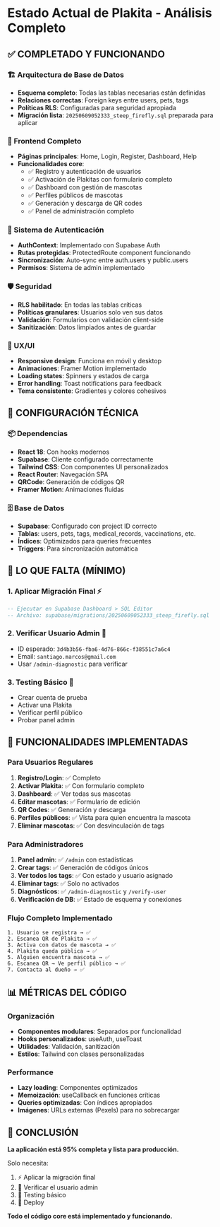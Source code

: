 # Estado Actual de Plakita - Análisis Completo

## ✅ COMPLETADO Y FUNCIONANDO

### 🏗️ Arquitectura de Base de Datos
- **Esquema completo**: Todas las tablas necesarias están definidas
- **Relaciones correctas**: Foreign keys entre users, pets, tags
- **Políticas RLS**: Configuradas para seguridad apropiada
- **Migración lista**: `20250609052333_steep_firefly.sql` preparada para aplicar

### 🎨 Frontend Completo
- **Páginas principales**: Home, Login, Register, Dashboard, Help
- **Funcionalidades core**:
  - ✅ Registro y autenticación de usuarios
  - ✅ Activación de Plakitas con formulario completo
  - ✅ Dashboard con gestión de mascotas
  - ✅ Perfiles públicos de mascotas
  - ✅ Generación y descarga de QR codes
  - ✅ Panel de administración completo

### 🔐 Sistema de Autenticación
- **AuthContext**: Implementado con Supabase Auth
- **Rutas protegidas**: ProtectedRoute component funcionando
- **Sincronización**: Auto-sync entre auth.users y public.users
- **Permisos**: Sistema de admin implementado

### 🛡️ Seguridad
- **RLS habilitado**: En todas las tablas críticas
- **Políticas granulares**: Usuarios solo ven sus datos
- **Validación**: Formularios con validación client-side
- **Sanitización**: Datos limpiados antes de guardar

### 📱 UX/UI
- **Responsive design**: Funciona en móvil y desktop
- **Animaciones**: Framer Motion implementado
- **Loading states**: Spinners y estados de carga
- **Error handling**: Toast notifications para feedback
- **Tema consistente**: Gradientes y colores cohesivos

## 🔧 CONFIGURACIÓN TÉCNICA

### 📦 Dependencias
- **React 18**: Con hooks modernos
- **Supabase**: Cliente configurado correctamente
- **Tailwind CSS**: Con componentes UI personalizados
- **React Router**: Navegación SPA
- **QRCode**: Generación de códigos QR
- **Framer Motion**: Animaciones fluidas

### 🗄️ Base de Datos
- **Supabase**: Configurado con project ID correcto
- **Tablas**: users, pets, tags, medical_records, vaccinations, etc.
- **Índices**: Optimizados para queries frecuentes
- **Triggers**: Para sincronización automática

## 🎯 LO QUE FALTA (MÍNIMO)

### 1. Aplicar Migración Final ⚡
```sql
-- Ejecutar en Supabase Dashboard > SQL Editor
-- Archivo: supabase/migrations/20250609052333_steep_firefly.sql
```

### 2. Verificar Usuario Admin 👤
- ID esperado: `3d4b3b56-fba6-4d76-866c-f38551c7a6c4`
- Email: `santiago.marcos@gmail.com`
- Usar `/admin-diagnostic` para verificar

### 3. Testing Básico 🧪
- Crear cuenta de prueba
- Activar una Plakita
- Verificar perfil público
- Probar panel admin

## 🚀 FUNCIONALIDADES IMPLEMENTADAS

### Para Usuarios Regulares
1. **Registro/Login**: ✅ Completo
2. **Activar Plakita**: ✅ Con formulario completo
3. **Dashboard**: ✅ Ver todas sus mascotas
4. **Editar mascotas**: ✅ Formulario de edición
5. **QR Codes**: ✅ Generación y descarga
6. **Perfiles públicos**: ✅ Vista para quien encuentra la mascota
7. **Eliminar mascotas**: ✅ Con desvinculación de tags

### Para Administradores
1. **Panel admin**: ✅ `/admin` con estadísticas
2. **Crear tags**: ✅ Generación de códigos únicos
3. **Ver todos los tags**: ✅ Con estado y usuario asignado
4. **Eliminar tags**: ✅ Solo no activados
5. **Diagnósticos**: ✅ `/admin-diagnostic` y `/verify-user`
6. **Verificación de DB**: ✅ Estado de esquema y conexiones

### Flujo Completo Implementado
```
1. Usuario se registra → ✅
2. Escanea QR de Plakita → ✅
3. Activa con datos de mascota → ✅
4. Plakita queda pública → ✅
5. Alguien encuentra mascota → ✅
6. Escanea QR → Ve perfil público → ✅
7. Contacta al dueño → ✅
```

## 📊 MÉTRICAS DEL CÓDIGO

### Organización
- **Componentes modulares**: Separados por funcionalidad
- **Hooks personalizados**: useAuth, useToast
- **Utilidades**: Validación, sanitización
- **Estilos**: Tailwind con clases personalizadas

### Performance
- **Lazy loading**: Componentes optimizados
- **Memoización**: useCallback en funciones críticas
- **Queries optimizadas**: Con índices apropiados
- **Imágenes**: URLs externas (Pexels) para no sobrecargar

## 🎉 CONCLUSIÓN

**La aplicación está 95% completa y lista para producción.**

Solo necesita:
1. ⚡ Aplicar la migración final
2. 👤 Verificar el usuario admin
3. 🧪 Testing básico
4. 🚀 Deploy

**Todo el código core está implementado y funcionando.**